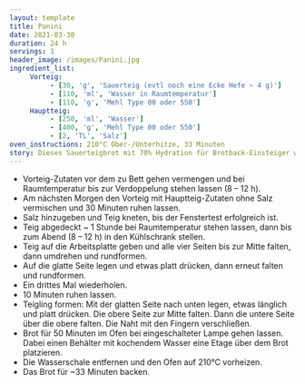 ```yaml
---
layout: template
title: Panini
date: 2021-03-30
duration: 24 h
servings: 1
header_image: /images/Panini.jpg
ingredient_list:
     Vorteig:
          - [30, 'g', 'Sauerteig (evtl noch eine Ecke Hefe ~ 4 g)']
          - [110, 'ml', 'Wasser in Raumtemperatur']
          - [110, 'g', 'Mehl Type 00 oder 550']
     Hauptteig:
          - [250, 'ml', 'Wasser']
          - [400, 'g', 'Mehl Type 00 oder 550']
          - [2, 'TL', 'Salz']
oven_instructions: 210°C Ober-/Unterhitze, 33 Minuten
story: Dieses Sauerteigbrot mit 70% Hydration für Brotback-Einsteiger wird am Vorabend vorbereitet und am darauffolgenden Abend gebacken. Am Back-Abend sollten ca. 2 h für das Kneten und backen eingeplant werden.
---
```


- Vorteig-Zutaten vor dem zu Bett gehen vermengen und bei Raumtemperatur bis zur Verdoppelung stehen lassen (8 – 12 h).
- Am nächsten Morgen den Vorteig mit Hauptteig-Zutaten ohne Salz vermischen und 30 Minuten ruhen lassen.
- Salz hinzugeben und Teig kneten, bis der Fenstertest erfolgreich ist.
- Teig abgedeckt ~ 1 Stunde bei Raumtemperatur stehen lassen, dann bis zum Abend (8 – 12 h) in den Kühlschrank stellen.
- Teig auf die Arbeitsplatte geben und alle vier Seiten bis zur Mitte falten, dann umdrehen und rundformen.
- Auf die glatte Seite legen und etwas platt drücken, dann erneut falten und rundformen.
- Ein drittes Mal wiederholen.
- 10 Minuten ruhen lassen.
- Teigling formen: Mit der glatten Seite nach unten legen, etwas länglich und platt drücken. Die obere Seite zur Mitte falten. Dann die untere Seite über die obere falten. Die Naht mit den Fingern verschließen.
- Brot für 50 Minuten im Ofen bei eingeschalteter Lampe gehen lassen. Dabei einen Behälter mit kochendem Wasser eine Etage über dem Brot platzieren.
- Die Wasserschale entfernen und den Ofen auf 210°C vorheizen.
- Das Brot für ~33 Minuten backen.
